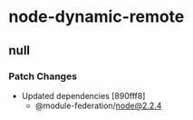 # node-dynamic-remote

## null

### Patch Changes

- Updated dependencies [890fff8]
  - @module-federation/node@2.2.4
